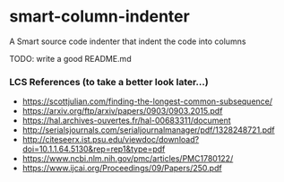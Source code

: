 # smart-column-indenter

A Smart source code indenter that indent the code into columns

TODO: write a good README.md


### LCS References (to take a better look later...)

 * https://scottjulian.com/finding-the-longest-common-subsequence/
 * https://arxiv.org/ftp/arxiv/papers/0903/0903.2015.pdf
 * https://hal.archives-ouvertes.fr/hal-00683311/document
 * http://serialsjournals.com/serialjournalmanager/pdf/1328248721.pdf
 * http://citeseerx.ist.psu.edu/viewdoc/download?doi=10.1.1.64.5130&rep=rep1&type=pdf
 * https://www.ncbi.nlm.nih.gov/pmc/articles/PMC1780122/
 * https://www.ijcai.org/Proceedings/09/Papers/250.pdf
